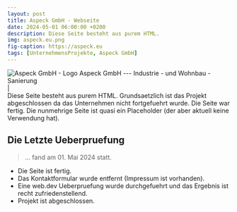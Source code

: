 ```yaml
---
layout: post
title: Aspeck GmbH - Webseite
date: 2024-05-01 06:00:00 +0200
description: Diese Seite besteht aus purem HTML.
img: aspeck.eu.png
fig-caption: https://aspeck.eu
tags: [UnternehmensProjekte, Aspeck GmbH]
---
```

<img src="" alt="Aspeck GmbH - Logo">
Aspeck GmbH --- Industrie - und Wohnbau - Sanierung
<br>|<br>
Diese Seite besteht aus purem HTML. Grundsaetzlich ist das Projekt abgeschlossen da das Unternehmen nicht
fortgefuehrt wurde. Die Seite war fertig. Die nunmehrige Seite ist quasi ein Placeholder (der aber aktuell keine Verwendung hat).

## Die Letzte Ueberpruefung
>... fand am 01. Mai 2024 statt.

* Die Seite ist fertig.
* Das Kontaktformular wurde entfernt (Impressum ist vorhanden).
* Eine web.dev Ueberpruefung wurde durchgefuehrt und das Ergebnis ist recht zufriedenstellend.
* Projekt ist abgeschlossen.
